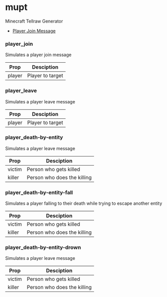 # mupt
Minecraft Tellraw Generator

- [Player Join Message](#player_join)

### player_join
Simulates a player join message

Prop | Desciption
-----|-----------
player | Player to target

### player_leave
Simulates a player leave message

Prop | Desciption
-----|-----------
player | Player to target

### player_death-by-entity
Simulates a player leave message

Prop | Desciption
-----|-----------
victim | Person who gets killed
killer | Person who does the killing

### player_death-by-entity-fall
Simulates a player falling to their death while trying to escape another entity

Prop | Desciption
-----|-----------
victim | Person who gets killed
killer | Person who does the killing

### player_death-by-entity-drown
Simulates a player leave message

Prop | Desciption
-----|-----------
victim | Person who gets killed
killer | Person who does the killing
